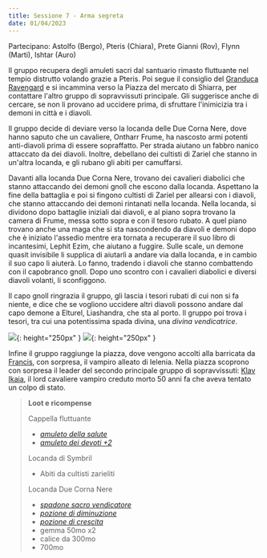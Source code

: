 ```yaml
---
title: Sessione 7 - Arma segreta
date: 01/04/2023
---
```

Partecipano: Astolfo (Bergo), Pteris (Chiara), Prete Gianni (Rov), Flynn (Marti), Ishtar (Auro)

Il gruppo recupera degli amuleti sacri dal santuario rimasto fluttuante nel tempio distrutto volando grazie a Pteris. Poi segue il consiglio del [Granduca Ravengard]({{site.baseurl}}/star/npc/baldursgate#ulder-ravengard) e si incammina verso la Piazza del mercato di Shiarra, per contattare l'altro gruppo di sopravvissuti principale. Gli suggerisce anche di cercare, se non li provano ad uccidere prima, di sfruttare l'inimicizia tra i demoni in città e i diavoli.

Il gruppo decide di deviare verso la locanda delle Due Corna Nere, dove hanno saputo che un cavaliere, Ontharr Frume, ha nascosto armi potenti anti-diavoli prima di essere sopraffatto. Per strada aiutano un fabbro nanico attaccato da dei diavoli. Inoltre, debellano dei cultisti di Zariel che stanno in un'altra locanda, e gli rubano gli abiti per camuffarsi.

Davanti alla locanda Due Corna Nere, trovano dei cavalieri diabolici che stanno attaccando dei demoni gnoll che escono dalla locanda. Aspettano la fine della battaglia e poi si fingono cultisti di Zariel per allearsi con i diavoli, che stanno attaccando dei demoni rintanati nella locanda. Nella locanda, si dividono dopo battaglie iniziali dai diavoli, e al piano sopra trovano la camera di Frume, messa sotto sopra e con il tesoro rubato. A quel piano trovano anche una maga che si sta nascondendo da diavoli e demoni dopo che è iniziato l'assedio mentre era tornata a recuperare il suo libro di incantesimi, Lephit Ezim, che aiutano a fuggire. Sulle scale, un demone quasit invisibile li supplica di aiutarli a andare via dalla locanda, e in cambio il suo capo li aiuterà. Lo fanno, tradendo i diavoli che stanno combattendo con il capobranco gnoll. Dopo uno scontro con i cavalieri diabolici e diversi diavoli volanti, li sconfiggono.

Il capo gnoll ringrazia il gruppo, gli lascia i tesori rubati di cui non si fa niente, e dice che se vogliono uccidere altri diavoli possono andare dal capo demone a Elturel, Liashandra, che sta al porto. Il gruppo poi trova i tesori, tra cui una potentissima spada divina, una *divina vendicatrice*.

![](https://i.imgur.com/E0YWZml.jpg){: height="250px" } ![](https://i.imgur.com/dqL0t0R.jpg){: height="250px" }

Infine il gruppo raggiunge la piazza, dove vengono accolti alla barricata da [Francis]({{site.baseurl}}/star/npc/pgrel#francis-numwit-nefignyc-piedipiatti-malbert-polywog), con sorpresa, il vampiro alleato di Ielenia. Nella piazza scoprono con sorpresa il leader del secondo principale gruppo di sopravvissuti: [Klav Ikaia]({{site.baseurl}}/star/npc/elturel#klav-ikaia), il lord cavaliere vampiro creduto morto 50 anni fa che aveva tentato un colpo di stato.

> **Loot e ricompense**
> 
> Cappella fluttuante 
> - [*amuleto della salute*](https://dungeonsanddragons.fandom.com/it/wiki/Amuleto_della_Salute)
> - [*amuleto dei devoti +2*](http://dnd5e.wikidot.com/wondrous-items:amulet-of-the-devout)
>
> Locanda di Symbril
> - Abiti da cultisti zarieliti
>
> Locanda Due Corna Nere
> - [*spadone sacro vendicatore*](https://dungeonedraghi.it/compendio/oggetti-magici/armi-magiche/sacro-vendicatore/)
> - [*pozione di diminuzione*](https://dungeonsanddragons.fandom.com/it/wiki/Pozione_di_Diminuzione)
> - [*pozione di crescita*](https://dungeonsanddragons.fandom.com/it/wiki/Pozione_di_Crescita)
> - gemma 50mo x2
> - calice da 300mo
> - 700mo